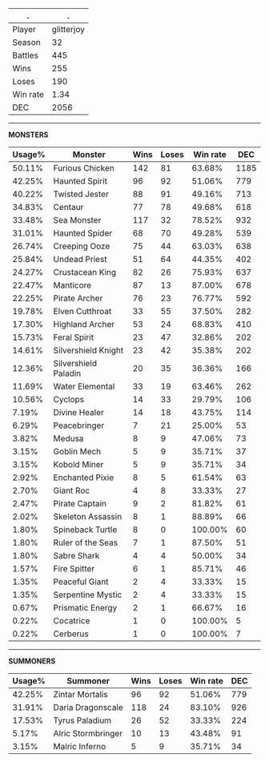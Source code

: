 .|.
|-|-
Player|glitterjoy
Season|32
Battles|445
Wins|255
Loses|190
Win rate|1.34
DEC|2056

---
**MONSTERS**

Usage%|Monster|Wins|Loses|Win rate|DEC|
-|-|-|-|-|-|
50.11%|Furious Chicken|142|81|63.68%|1185|
42.25%|Haunted Spirit|96|92|51.06%|779|
40.22%|Twisted Jester|88|91|49.16%|713|
34.83%|Centaur|77|78|49.68%|618|
33.48%|Sea Monster|117|32|78.52%|932|
31.01%|Haunted Spider|68|70|49.28%|539|
26.74%|Creeping Ooze|75|44|63.03%|638|
25.84%|Undead Priest|51|64|44.35%|402|
24.27%|Crustacean King|82|26|75.93%|637|
22.47%|Manticore|87|13|87.00%|678|
22.25%|Pirate Archer|76|23|76.77%|592|
19.78%|Elven Cutthroat|33|55|37.50%|282|
17.30%|Highland Archer|53|24|68.83%|410|
15.73%|Feral Spirit|23|47|32.86%|202|
14.61%|Silvershield Knight|23|42|35.38%|202|
12.36%|Silvershield Paladin|20|35|36.36%|166|
11.69%|Water Elemental|33|19|63.46%|262|
10.56%|Cyclops|14|33|29.79%|106|
7.19%|Divine Healer|14|18|43.75%|114|
6.29%|Peacebringer|7|21|25.00%|53|
3.82%|Medusa|8|9|47.06%|73|
3.15%|Goblin Mech|5|9|35.71%|37|
3.15%|Kobold Miner|5|9|35.71%|34|
2.92%|Enchanted Pixie|8|5|61.54%|63|
2.70%|Giant Roc|4|8|33.33%|27|
2.47%|Pirate Captain|9|2|81.82%|61|
2.02%|Skeleton Assassin|8|1|88.89%|66|
1.80%|Spineback Turtle|8|0|100.00%|60|
1.80%|Ruler of the Seas|7|1|87.50%|51|
1.80%|Sabre Shark|4|4|50.00%|34|
1.57%|Fire Spitter|6|1|85.71%|46|
1.35%|Peaceful Giant|2|4|33.33%|15|
1.35%|Serpentine Mystic|2|4|33.33%|15|
0.67%|Prismatic Energy|2|1|66.67%|16|
0.22%|Cocatrice|1|0|100.00%|5|
0.22%|Cerberus|1|0|100.00%|7|

---
**SUMMONERS**

Usage%|Summoner|Wins|Loses|Win rate|DEC|
-|-|-|-|-|-|
42.25%|Zintar Mortalis|96|92|51.06%|779|
31.91%|Daria Dragonscale|118|24|83.10%|926|
17.53%|Tyrus Paladium|26|52|33.33%|224|
5.17%|Alric Stormbringer|10|13|43.48%|91|
3.15%|Malric Inferno|5|9|35.71%|34|
